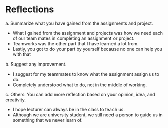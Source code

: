 # Reflections
a. Summarize what you have gained from the assignments and project.
- What I gained from the assignment and projects was how we need each of our team mates in completing an assignment or project.
- Teamworks was the other part that I have learned a lot from.
- Lastly, you got to do your part by yourself because no one can help you with that

b. Suggest any improvement. 
- I suggest for my teammates to know what the assignment assign us to do.
- Completely understood what to do, not in the middle of working.

c. Others: You can add more reflection based on your opinion, idea, and creativity.
- I hope lecturer can always be in the class to teach us.
- Although we are university student, we still need a person to guide us in something that we never learn of.
